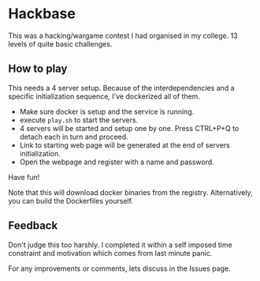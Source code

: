 Hackbase
========
This was a hacking/wargame contest I had organised in my college. 13 levels of quite basic challenges.

How to play
-----------
This needs a 4 server setup. Because of the interdependencies and a specific initialization sequence, I've dockerized all of them. 

* Make sure docker is setup and the service is running.
* execute `play.sh` to start the servers.
* 4 servers will be started and setup one by one. Press CTRL+P+Q to detach each in turn and proceed.
* Link to starting web page will be generated at the end of servers initialization.
* Open the webpage and register with a name and password.

Have fun!

Note that this will download docker binaries from the registry. Alternatively, you can build the Dockerfiles yourself.

Feedback
--------
Don't judge this too harshly. I completed it within a self imposed time constraint and motivation which comes from last minute panic.

For any improvements or comments, lets discuss in the Issues page.